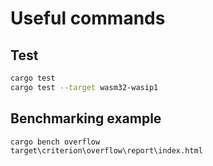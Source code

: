 # Useful commands

## Test

```bash
cargo test
cargo test --target wasm32-wasip1
```

## Benchmarking example

```bash
cargo bench overflow
target\criterion\overflow\report\index.html
```
